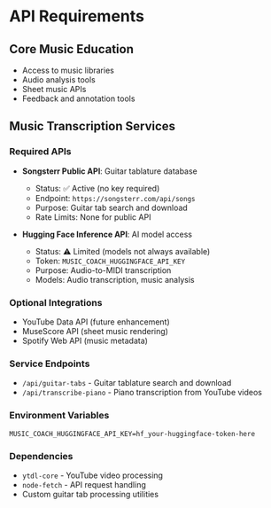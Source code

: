 # API Requirements

## Core Music Education
- Access to music libraries
- Audio analysis tools
- Sheet music APIs
- Feedback and annotation tools

## Music Transcription Services

### Required APIs
- **Songsterr Public API**: Guitar tablature database
  - Status: ✅ Active (no key required)
  - Endpoint: `https://songsterr.com/api/songs`
  - Purpose: Guitar tab search and download
  - Rate Limits: None for public API

- **Hugging Face Inference API**: AI model access
  - Status: ⚠️ Limited (models not always available)
  - Token: `MUSIC_COACH_HUGGINGFACE_API_KEY`
  - Purpose: Audio-to-MIDI transcription
  - Models: Audio transcription, music analysis

### Optional Integrations
- YouTube Data API (future enhancement)
- MuseScore API (sheet music rendering)
- Spotify Web API (music metadata)

### Service Endpoints
- `/api/guitar-tabs` - Guitar tablature search and download
- `/api/transcribe-piano` - Piano transcription from YouTube videos

### Environment Variables
```
MUSIC_COACH_HUGGINGFACE_API_KEY=hf_your-huggingface-token-here
```

### Dependencies
- `ytdl-core` - YouTube video processing
- `node-fetch` - API request handling
- Custom guitar tab processing utilities

